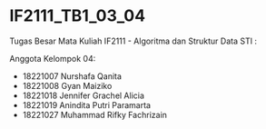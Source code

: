 # IF2111_TB1_03_04
Tugas Besar Mata Kuliah IF2111 - Algoritma dan Struktur Data STI : 

Anggota Kelompok 04: 
- 18221007  Nurshafa Qanita 
- 18221008  Gyan Maiziko 
- 18221018 Jennifer Grachel Alicia 
- 18221019 Anindita Putri Paramarta 
- 18221027 Muhammad Rifky Fachrizain

